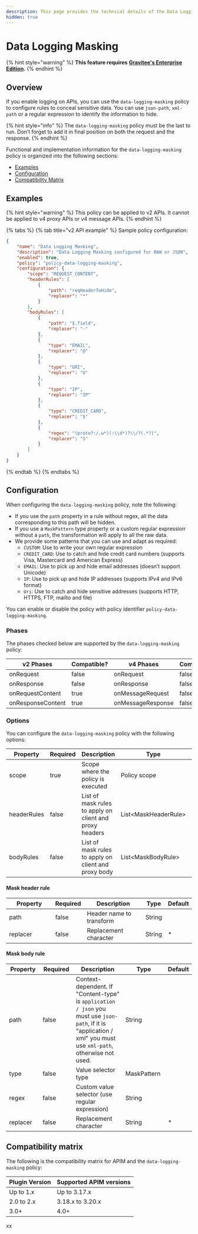 ```yaml
---
description: This page provides the technical details of the Data Logging Masking policy
hidden: true
---
```


# Data Logging Masking

{% hint style="warning" %}
**This feature requires** [**Gravitee's Enterprise Edition**](../../4.6/overview/gravitee-apim-enterprise-edition/)**.**
{% endhint %}

## Overview

If you enable logging on APIs, you can use the `data-logging-masking` policy to configure rules to conceal sensitive data. You can use `json-path`, `xml-path` or a regular expression to identify the information to hide.

{% hint style="info" %}
The `data-logging-masking` policy must be the last to run. Don’t forget to add it in final position on both the request and the response.
{% endhint %}

Functional and implementation information for the `data-logging-masking` policy is organized into the following sections:

* [Examples](data-logging-masking-1.md#examples)
* [Configuration](data-logging-masking-1.md#configuration)
* [Compatibility Matrix](data-logging-masking-1.md#compatibility-matrix)

## Examples

{% hint style="warning" %}
This policy can be applied to v2 APIs. It cannot be applied to v4 proxy APIs or v4 message APIs.
{% endhint %}

{% tabs %}
{% tab title="v2 API example" %}
Sample policy configuration:

```json
{
    "name": "Data Logging Masking",
    "description": "Data Logging Masking configured for RAW or JSON",
    "enabled": true,
    "policy": "policy-data-logging-masking",
    "configuration": {
        "scope": "REQUEST_CONTENT",
        "headerRules": [
            {
                "path": "reqHeaderToHide",
                "replacer": "*"
            }
        ],
        "bodyRules": [
            {
                "path": "$.field",
                "replacer": "-"
            },
            {
                "type": "EMAIL",
                "replacer": "@"
            },
            {
                "type": "URI",
                "replacer": "U"
            },
            {
                "type": "IP",
                "replacer": "IP"
            },
            {
                "type": "CREDIT_CARD",
                "replacer": "$"
            },
            {
                "regex": "(proto?:/.w*)(:\\d*)?\\/?(.*?)",
                "replacer": "S"
            }
        ]
    }
}
```
{% endtab %}
{% endtabs %}

## Configuration

When configuring the `data-logging-masking` policy, note the following:

* If you use the `path` property in a rule without regex, all the data corresponding to this path will be hidden.
* If you use a `MaskPattern` type property or a custom regular expression without a `path`, the transformation will apply to all the raw data.
* We provide some patterns that you can use and adapt as required:
  * `CUSTOM`: Use to write your own regular expression
  * `CREDIT_CARD`: Use to catch and hide credit card numbers (supports Visa, Mastercard and American Express)
  * `EMAIL`: Use to pick up and hide email addresses (doesn’t support Unicode)
  * `IP`: Use to pick up and hide IP addresses (supports IPv4 and IPv6 format)
  * `Uri`: Use to catch and hide sensitive addresses (supports HTTP, HTTPS, FTP, mailto and file)

You can enable or disable the policy with policy identifier `policy-data-logging-masking`.

### Phases

The phases checked below are supported by the `data-logging-masking` policy:

<table data-full-width="false"><thead><tr><th width="202">v2 Phases</th><th width="139" data-type="checkbox">Compatible?</th><th width="198">v4 Phases</th><th data-type="checkbox">Compatible?</th></tr></thead><tbody><tr><td>onRequest</td><td>false</td><td>onRequest</td><td>false</td></tr><tr><td>onResponse</td><td>false</td><td>onResponse</td><td>false</td></tr><tr><td>onRequestContent</td><td>true</td><td>onMessageRequest</td><td>false</td></tr><tr><td>onResponseContent</td><td>true</td><td>onMessageResponse</td><td>false</td></tr></tbody></table>

### Options

You can configure the `data-logging-masking` policy with the following options:

<table><thead><tr><th width="153">Property</th><th data-type="checkbox">Required</th><th width="164">Description</th><th width="209">Type</th><th>Default</th></tr></thead><tbody><tr><td>scope</td><td>true</td><td>Scope where the policy is executed</td><td>Policy scope</td><td>REQUEST_CONTENT</td></tr><tr><td>headerRules</td><td>false</td><td>List of mask rules to apply on client and proxy headers</td><td>List&#x3C;MaskHeaderRule></td><td></td></tr><tr><td>bodyRules</td><td>false</td><td>List of mask rules to apply on client and proxy body</td><td>List&#x3C;MaskBodyRule></td><td></td></tr></tbody></table>

#### Mask header rule

<table><thead><tr><th width="129">Property</th><th data-type="checkbox">Required</th><th width="165">Description</th><th>Type</th><th>Default</th></tr></thead><tbody><tr><td>path</td><td>false</td><td>Header name to transform</td><td>String</td><td></td></tr><tr><td>replacer</td><td>false</td><td>Replacement character</td><td>String</td><td>*</td></tr></tbody></table>

#### Mask body rule

<table><thead><tr><th width="121">Property</th><th width="104" data-type="checkbox">Required</th><th width="261">Description</th><th width="129">Type</th><th>Default</th></tr></thead><tbody><tr><td>path</td><td>false</td><td>Context-dependent. If "Content-type" is <code>application / json</code> you must use <code>json-path</code>, if it is "application / xml" you must use <code>xml-path</code>, otherwise not used.</td><td>String</td><td></td></tr><tr><td>type</td><td>false</td><td>Value selector type</td><td>MaskPattern</td><td></td></tr><tr><td>regex</td><td>false</td><td>Custom value selector (use regular expression)</td><td>String</td><td></td></tr><tr><td>replacer</td><td>false</td><td>Replacement character</td><td>String</td><td>*</td></tr></tbody></table>

## Compatibility matrix

The following is the compatibility matrix for APIM and the `data-logging-masking` policy:

<table data-full-width="false"><thead><tr><th>Plugin Version</th><th>Supported APIM versions</th></tr></thead><tbody><tr><td>Up to 1.x</td><td>Up to 3.17.x</td></tr><tr><td>2.0 to 2.x</td><td>3.18.x to 3.20.x</td></tr><tr><td>3.0+</td><td>4.0+</td></tr></tbody></table>

xx
